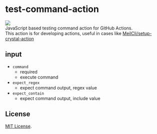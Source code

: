 # test-command-action
![](https://github.com/MeilCli/test-command-action/workflows/CI/badge.svg)  
JavaScript based testing command action for GitHub Actions.  
This action is for developing actions, useful in cases like [MeilCli/setup-crystal-action](https://github.com/MeilCli/setup-crystal-action)

## input
- `command`
  - required
  - execute command
- `expect_regex`
  - expect command output, regex value
- `expect_contain`
  - expect command output, include value

## License
[MIT License](LICENSE).
